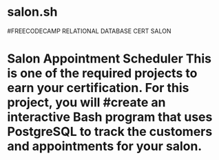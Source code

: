 # salon.sh
#FREECODECAMP RELATIONAL DATABASE CERT SALON
# Salon Appointment Scheduler This is one of the required projects to earn your certification.  For this project, you will #create an interactive Bash program that uses PostgreSQL to track the customers and appointments for your salon.
